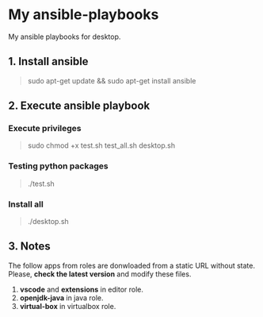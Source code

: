 # My ansible-playbooks
My ansible playbooks for desktop.

## 1. Install ansible
> sudo apt-get update && sudo apt-get install ansible

## 2. Execute ansible playbook
### Execute privileges
> sudo chmod +x test.sh test_all.sh desktop.sh

### Testing python packages
> ./test.sh

### Install all
> ./desktop.sh

## 3. Notes
The follow apps from roles are donwloaded from a static URL without state. Please, **check the latest version** and modify these files.
 1. **vscode** and **extensions** in editor role.
 2. **openjdk-java** in java role.
 3. **virtual-box** in virtualbox role.
